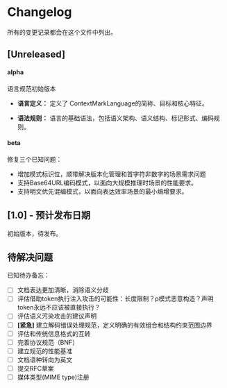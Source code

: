 # Changelog

所有的变更记录都会在这个文件中列出。

## [Unreleased]

#### alpha

语言规范初始版本

- **语言定义：** 定义了 ContextMarkLanguage的简称、目标和核心特征。

- **语法规则：** 语言的基础语法，包括语义架构、语义结构、标记形式、编码规则。

#### beta

修复三个已知问题：

* 增加模式标识位，顺带解决版本化管理和首字符非数字的场景需求问题
* 支持Base64URL编码模式，以面向大规模推理时场景的性能要求。
* 支持明文优先混编模式，以面向表达效率场景的最小熵增要求。

## [1.0] - 预计发布日期

初始版本，待发布。



## 待解决问题

已知待办备忘：

- [ ] 文档表达更加清晰，消除语义分歧
- [ ] 评估借助token执行注入攻击的可能性：长度限制？p模式恶意构造？声明token永远不应该被直接执行？
- [ ] 评估语义污染攻击的建议声明
- [ ] **[紧急]** 建立解码错误处理规范，定义明确的有效组合和结构约束范围边界
- [ ] 评估和传统信息格式的互转
- [ ] 完善协议规范（BNF）
- [ ] 建立规范的性能基准
- [ ] 文档语种转向为英文
- [ ] 提交RFC草案
- [ ] 媒体类型(MIME type)注册